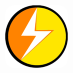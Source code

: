 <h1 align="center">
  <img src="https://raw.githubusercontent.com/yiont/LightPE/main/light.png" alt="LightPE" width="200" style="border-radius: 30px">
</h1>
